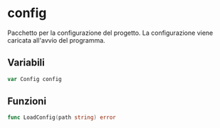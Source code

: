# config
Pacchetto per la configurazione del progetto.
La configurazione viene caricata all'avvio del programma.

## Variabili
```go
var Config config
```

## Funzioni
```go
func LoadConfig(path string) error
```

